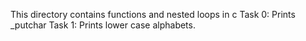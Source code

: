 This directory contains functions and nested loops in c
Task 0: Prints _putchar
Task 1: Prints lower case alphabets.

